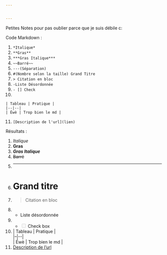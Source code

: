 ```yaml
---


---
```


<p>Petites Notes pour pas oublier parce que je suis débile c:</p>
<p>Code Markdown :</p>
<ol>
<li><code>*Italique*</code></li>
<li><code>**Gras**</code></li>
<li><code>***Gras Italique***</code></li>
<li><code>~~Barré~~</code></li>
<li><code>---(Séparation)</code></li>
<li><code>#(Nombre selon la taille) Grand Titre</code></li>
<li><code>&gt; Citation en bloc</code></li>
<li><code>-Liste Désordonnée</code></li>
<li><code>- [] Check</code></li>
<li></li>
</ol>
<pre><code>| Tableau | Pratique |
|--|--|
| Éwè | Trop bien le md |
</code></pre>
<ol start="11">
<li><code>[Description de l'url](lien)</code></li>
</ol>
<p>Résultats :</p>
<ol>
<li><em>Italique</em></li>
<li><strong>Gras</strong></li>
<li><em><strong>Gras Italique</strong></em></li>
<li><s>Barré</s></li>
<li>
<hr>
</li>
<li>
<h1 id="grand-titre">Grand titre</h1>
</li>
<li>
<blockquote>
<p>Citation en bloc</p>
</blockquote>
</li>
<li>
<ul>
<li>Liste désordonnée</li>
</ul>
</li>
<li>
<ul>
<li class="task-list-item"><input type="checkbox" class="task-list-item-checkbox" disabled=""> Check box</li>
</ul>
</li>
<li>| Tableau | Pratique |<br>
|–|--|<br>
| Éwè | Trop bien le md |</li>
<li><a href="https://stackedit.io/app#">Description de l’url</a></li>
</ol>

